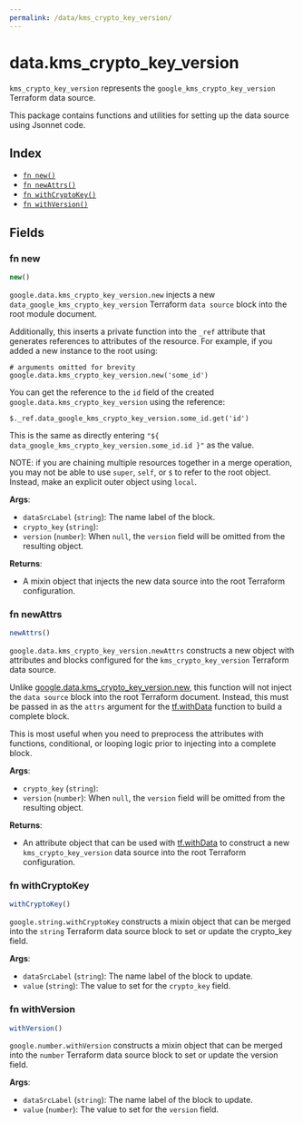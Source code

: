 ```yaml
---
permalink: /data/kms_crypto_key_version/
---
```


# data.kms_crypto_key_version

`kms_crypto_key_version` represents the `google_kms_crypto_key_version` Terraform data source.



This package contains functions and utilities for setting up the data source using Jsonnet code.


## Index

* [`fn new()`](#fn-new)
* [`fn newAttrs()`](#fn-newattrs)
* [`fn withCryptoKey()`](#fn-withcryptokey)
* [`fn withVersion()`](#fn-withversion)

## Fields

### fn new

```ts
new()
```


`google.data.kms_crypto_key_version.new` injects a new `data_google_kms_crypto_key_version` Terraform `data source`
block into the root module document.

Additionally, this inserts a private function into the `_ref` attribute that generates references to attributes of the
resource. For example, if you added a new instance to the root using:

    # arguments omitted for brevity
    google.data.kms_crypto_key_version.new('some_id')

You can get the reference to the `id` field of the created `google.data.kms_crypto_key_version` using the reference:

    $._ref.data_google_kms_crypto_key_version.some_id.get('id')

This is the same as directly entering `"${ data_google_kms_crypto_key_version.some_id.id }"` as the value.

NOTE: if you are chaining multiple resources together in a merge operation, you may not be able to use `super`, `self`,
or `$` to refer to the root object. Instead, make an explicit outer object using `local`.

**Args**:
  - `dataSrcLabel` (`string`): The name label of the block.
  - `crypto_key` (`string`): 
  - `version` (`number`):  When `null`, the `version` field will be omitted from the resulting object.

**Returns**:
- A mixin object that injects the new data source into the root Terraform configuration.


### fn newAttrs

```ts
newAttrs()
```


`google.data.kms_crypto_key_version.newAttrs` constructs a new object with attributes and blocks configured for the `kms_crypto_key_version`
Terraform data source.

Unlike [google.data.kms_crypto_key_version.new](#fn-kms_crypto_key_versionnew), this function will not inject the `data source`
block into the root Terraform document. Instead, this must be passed in as the `attrs` argument for the
[tf.withData](https://github.com/tf-libsonnet/core/tree/main/docs#fn-withdata) function to build a complete block.

This is most useful when you need to preprocess the attributes with functions, conditional, or looping logic prior to
injecting into a complete block.

**Args**:
  - `crypto_key` (`string`): 
  - `version` (`number`):  When `null`, the `version` field will be omitted from the resulting object.

**Returns**:
  - An attribute object that can be used with [tf.withData](https://github.com/tf-libsonnet/core/tree/main/docs#fn-withdata) to construct a new `kms_crypto_key_version` data source into the root Terraform configuration.


### fn withCryptoKey

```ts
withCryptoKey()
```

`google.string.withCryptoKey` constructs a mixin object that can be merged into the `string`
Terraform data source block to set or update the crypto_key field.



**Args**:
  - `dataSrcLabel` (`string`): The name label of the block to update.
  - `value` (`string`): The value to set for the `crypto_key` field.


### fn withVersion

```ts
withVersion()
```

`google.number.withVersion` constructs a mixin object that can be merged into the `number`
Terraform data source block to set or update the version field.



**Args**:
  - `dataSrcLabel` (`string`): The name label of the block to update.
  - `value` (`number`): The value to set for the `version` field.
